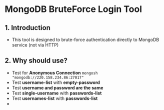 # MongoDB BruteForce Login Tool
## 1. Introduction
+ This tool is designed to brute-force authentication directly to MongoDB service (not via HTTP)

## 2. Why should use?
+ Test for **Anonymous Connection** `mongosh "mongodb://220.158.234.86:27017"`
+ Test **username-list** with **empty-password**
+ Test **username and password are the same**
+ Test **single-username** with **passwords-list**
+ Test **usernames-list** with **passwords-list**
+ 
